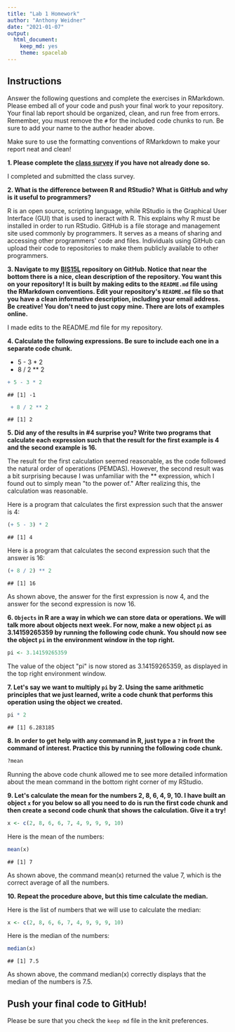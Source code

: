 ```yaml
---
title: "Lab 1 Homework"
author: "Anthony Weidner"
date: "2021-01-07"
output:
  html_document: 
    keep_md: yes
    theme: spacelab
---
```


## Instructions
Answer the following questions and complete the exercises in RMarkdown. Please embed all of your code and push your final work to your repository. Your final lab report should be organized, clean, and run free from errors. Remember, you must remove the `#` for the included code chunks to run. Be sure to add your name to the author header above.  

Make sure to use the formatting conventions of RMarkdown to make your report neat and clean!  

**1. Please complete the [class survey](https://forms.gle/AHHXd3aobaAdkkFg9) if you have not already done so.**

I completed and submitted the class survey.

**2. What is the difference between R and RStudio? What is GitHub and why is it useful to programmers?**  

R is an open source, scripting language, while RStudio is the Graphical User Interface (GUI) that is used to ineract with R. This explains why R must be installed in order to run RStudio. GitHub is a file storage and management site used commonly by programmers. It serves as a means of sharing and accessing other programmers' code and files. Individuals using GitHub can upload their code to repositories to make them publicly available to other programmers.

**3. Navigate to my [BIS15L](https://github.com/jmledford3115/BIS15LW2021_jledford) repository on GitHub. Notice that near the bottom there is a nice, clean description of the repository. You want this on your repository! It is built by making edits to the `README.md` file using the RMarkdown conventions. Edit your repository's `README.md` file so that you have a clean informative description, including your email address. Be creative! You don't need to just copy mine. There are lots of examples online.**  

I made edits to the README.md file for my repository. 

**4. Calculate the following expressions. Be sure to include each one in a separate code chunk.**  
  + 5 - 3 * 2  
  + 8 / 2 ** 2  
  

```r
+ 5 - 3 * 2  
```

```
## [1] -1
```


```r
 + 8 / 2 ** 2  
```

```
## [1] 2
```


  
**5. Did any of the results in #4 surprise you? Write two programs that calculate each expression such that the result for the first example is 4 and the second example is 16.**    

The result for the first calculation seemed reasonable, as the code followed the natural order of operations (PEMDAS). However, the second result was a bit surprising because I was unfamiliar with the ** expression, which I found out to simply mean "to the power of." After realizing this, the calculation was reasonable. 

Here is a program that calculates the first expression such that the answer is 4:


```r
(+ 5 - 3) * 2  
```

```
## [1] 4
```

Here is a program that calculates the second expression such that the answer is 16:


```r
(+ 8 / 2) ** 2  
```

```
## [1] 16
```

As shown above, the answer for the first expression is now 4, and the answer for the second expression is now 16.

**6. `Objects` in R are a way in which we can store data or operations. We will talk more about objects next week. For now, make a new object `pi` as 3.14159265359 by running the following code chunk. You should now see the object `pi` in the environment window in the top right.**  

```r
pi <- 3.14159265359
```
The value of the object "pi" is now stored as 3.14159265359, as displayed in the top right environment window.

**7. Let's say we want to multiply `pi` by 2. Using the same arithmetic principles that we just learned, write a code chunk that performs this operation using the object we created.**  


```r
pi * 2
```

```
## [1] 6.283185
```


**8. In order to get help with any command in R, just type a `?` in front the command of interest. Practice this by running the following code chunk.**  

```r
?mean
```

Running the above code chunk allowed me to see more detailed information about the mean command in the bottom right corner of my RStudio.

**9. Let's calculate the mean for the numbers 2, 8, 6, 4, 9, 10. I have built an object `x` for you below so all you need to do is run the first code chunk and then create a second code chunk that shows the calculation. Give it a try!**  

```r
x <- c(2, 8, 6, 6, 7, 4, 9, 9, 9, 10)
```

Here is the mean of the numbers:

```r
mean(x)
```

```
## [1] 7
```

As shown above, the command mean(x) returned the value 7, which is the correct average of all the numbers.

**10. Repeat the procedure above, but this time calculate the median.**  

Here is the list of numbers that we will use to calculate the median:

```r
x <- c(2, 8, 6, 6, 7, 4, 9, 9, 9, 10)
```

Here is the median of the numbers:

```r
median(x)
```

```
## [1] 7.5
```

As shown above, the command median(x) correctly displays that the median of the numbers is 7.5.

## Push your final code to GitHub!
Please be sure that you check the `keep md` file in the knit preferences.  
